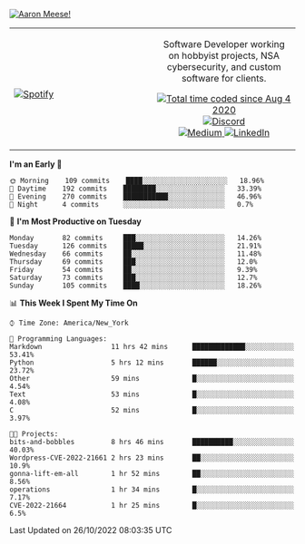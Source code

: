 [![Aaron Meese!](https://user-images.githubusercontent.com/17814535/88975338-a2aabf00-d27f-11ea-963f-8a19608716b4.png)](https://github.com/ajmeese7/readme-ascii "README ASCII")

<!-- Modified from project here: https://github.com/novatorem/novatorem -->
<table width="100%">
  <tr>
  <td width="50%">

&nbsp; <br> [![Spotify](https://ajmeese7.vercel.app/api/spotify)](https://open.spotify.com/user/ajmeese)

  </td>
  <td width="50%">
    <p align="center">
    Software Developer working on hobbyist projects, NSA cybersecurity, and custom software for clients.
    </p>
    <p align="center">
      <a href="https://wakatime.com/@f726891d-3b02-46cd-9b60-e8c59f9e2b14">
        <img src="https://wakatime.com/badge/user/f726891d-3b02-46cd-9b60-e8c59f9e2b14.svg" alt="Total time coded since Aug 4 2020" title="WakaTime" />
      </a>
      <a href="http://link.aaronmeese.com/discord">
        <img src="https://img.shields.io/badge/discord-ajmeese7%234835-369?style=flat-square&logo=discord&logoColor=white&color=purple" alt="Discord" title="Discord">
      </a>
      <br />
      <a href="https://link.aaronmeese.com/medium">
        <img src="https://img.shields.io/badge/medium-ajmeese7-1DB954?style=flat-square&logo=medium&logoColor=white" alt="Medium" title="Medium">
      </a>
      <a href="https://link.aaronmeese.com/linkedin">
        <img src="https://img.shields.io/badge/linkedIn-aaronmeese-1DB954?style=flat-square&logo=linkedin&logoColor=white&color=blue" alt="LinkedIn" title="LinkedIn">
      </a>
    </p>
  </td>

</table>

[//]: <> (The `&nbsp;` is to have Aphelion take up more space)

<!--START_SECTION:waka-->
**I'm an Early 🐤** 

```text
🌞 Morning    109 commits    ████░░░░░░░░░░░░░░░░░░░░░   18.96% 
🌆 Daytime    192 commits    ████████░░░░░░░░░░░░░░░░░   33.39% 
🌃 Evening    270 commits    ███████████░░░░░░░░░░░░░░   46.96% 
🌙 Night      4 commits      ░░░░░░░░░░░░░░░░░░░░░░░░░   0.7%

```
📅 **I'm Most Productive on Tuesday** 

```text
Monday       82 commits     ███░░░░░░░░░░░░░░░░░░░░░░   14.26% 
Tuesday      126 commits    █████░░░░░░░░░░░░░░░░░░░░   21.91% 
Wednesday    66 commits     ██░░░░░░░░░░░░░░░░░░░░░░░   11.48% 
Thursday     69 commits     ███░░░░░░░░░░░░░░░░░░░░░░   12.0% 
Friday       54 commits     ██░░░░░░░░░░░░░░░░░░░░░░░   9.39% 
Saturday     73 commits     ███░░░░░░░░░░░░░░░░░░░░░░   12.7% 
Sunday       105 commits    ████░░░░░░░░░░░░░░░░░░░░░   18.26%

```


📊 **This Week I Spent My Time On** 

```text
⌚︎ Time Zone: America/New_York

💬 Programming Languages: 
Markdown                 11 hrs 42 mins      █████████████░░░░░░░░░░░░   53.41% 
Python                   5 hrs 12 mins       ██████░░░░░░░░░░░░░░░░░░░   23.72% 
Other                    59 mins             █░░░░░░░░░░░░░░░░░░░░░░░░   4.54% 
Text                     53 mins             █░░░░░░░░░░░░░░░░░░░░░░░░   4.08% 
C                        52 mins             █░░░░░░░░░░░░░░░░░░░░░░░░   3.97%

🐱‍💻 Projects: 
bits-and-bobbles         8 hrs 46 mins       ██████████░░░░░░░░░░░░░░░   40.03% 
Wordpress-CVE-2022-21661 2 hrs 23 mins       ██░░░░░░░░░░░░░░░░░░░░░░░   10.9% 
gonna-lift-em-all        1 hr 52 mins        ██░░░░░░░░░░░░░░░░░░░░░░░   8.56% 
operations               1 hr 34 mins        █░░░░░░░░░░░░░░░░░░░░░░░░   7.17% 
CVE-2022-21664           1 hr 25 mins        █░░░░░░░░░░░░░░░░░░░░░░░░   6.5%

```


 Last Updated on 26/10/2022 08:03:35 UTC
<!--END_SECTION:waka-->
